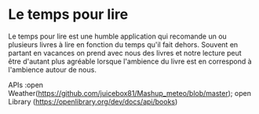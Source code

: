 # Le temps pour lire 
Le temps pour lire est une humble application qui recomande un ou plusieurs livres à lire en fonction du temps qu'il fait dehors. Souvent en partant en vacances on prend avec nous des livres et notre lecture peut être d'autant plus agréable lorsque l'ambience du livre est en correspond à l'ambience autour de nous. 



APIs :open Weather(https://github.com/juicebox81/Mashup_meteo/blob/master); open Library (https://openlibrary.org/dev/docs/api/books)
